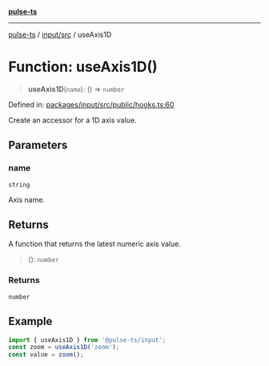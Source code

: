 [**pulse-ts**](../../../README.md)

***

[pulse-ts](../../../README.md) / [input/src](../README.md) / useAxis1D

# Function: useAxis1D()

> **useAxis1D**(`name`): () => `number`

Defined in: [packages/input/src/public/hooks.ts:60](https://github.com/jlehett/pulse-ts/blob/b287bc18de1bbb78a8cc43f602a646e458610bc3/packages/input/src/public/hooks.ts#L60)

Create an accessor for a 1D axis value.

## Parameters

### name

`string`

Axis name.

## Returns

A function that returns the latest numeric axis value.

> (): `number`

### Returns

`number`

## Example

```ts
import { useAxis1D } from '@pulse-ts/input';
const zoom = useAxis1D('zoom');
const value = zoom();
```
